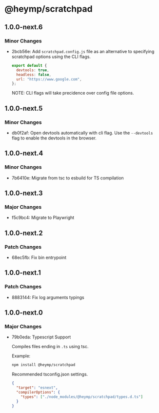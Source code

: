 # @heymp/scratchpad

## 1.0.0-next.6

### Minor Changes

- 2bcb56e: Add `scratchpad.config.js` file as an alternative to specifying scratchpad options
  using the CLI flags.

  ```js
  export default {
    devtools: true,
    headless: false,
    url: "https://www.google.com",
  };
  ```

  NOTE: CLI flags will take precidence over config file options.

## 1.0.0-next.5

### Minor Changes

- db0f2af: Open devtools automatically with cli flag. Use the `--devtools` flag
  to enable the devtools in the browser.

## 1.0.0-next.4

### Minor Changes

- 7b6410e: Migrate from tsc to esbuild for TS compilation

## 1.0.0-next.3

### Major Changes

- f5c9bc4: Migrate to Playwright

## 1.0.0-next.2

### Patch Changes

- 68ec5fb: Fix bin entrypoint

## 1.0.0-next.1

### Patch Changes

- 8883144: Fix log arguments typings

## 1.0.0-next.0

### Major Changes

- 79b0eda: Typescript Support

  Compiles files ending in `.ts` using tsc.

  Example:

  ```bash
  npm install @heymp/scratchpad
  ```

  Recommended tsconfig.json settings.

  ```json
  {
    "target": "esnext",
    "compilerOptions": {
      "types": ["./node_modules/@heymp/scratchpad/types.d.ts"]
    }
  }
  ```
